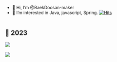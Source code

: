 - 👋 Hi, I’m @BaekDoosan-maker
- 🌱 I’m interested in Java, javascript, Spring. 
                                                [![Hits](https://hits.seeyoufarm.com/api/count/incr/badge.svg?url=https://github.com/BaekDoosan-maker/Doosan.git)](https://hits.seeyoufarm.com)      
                                                <br>
##  🍎 2023 ##

<img src="https://github-readme-stats.vercel.app/api/top-langs/?username=BaekDoosan-maker&layout=compact"><br><br>
<img src="https://github-readme-stats.vercel.app/api?username=BaekDoosan-maker&show_icons=true">
